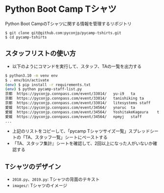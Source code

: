 # Python Boot Camp Tシャツ

Python Boot CampのTシャツに関する情報を管理するリポジトリ

```
$ git clone git@github.com:pyconjp/pycamp-tshirts.git
$ cd pycamp-tshirts
```

## スタッフリストの使い方

* 以下のようにコマンドを実行して、スタッフ、TAの一覧を出力する

```bash
$ python3.10 -m venv env
$ . env/bin/activate
(env) $ pip install -r requirements.txt
(env) $ python pycamp-staff-list.py
京都	https://pyconjp.connpass.com/event/33014/	yu-i9	ta
京都	https://pyconjp.connpass.com/event/33014/	tanishiking	ta
京都	https://pyconjp.connpass.com/event/33014/	litesystems	staff
愛媛	https://pyconjp.connpass.com/event/34564/	ynaruc	ta
愛媛	https://pyconjp.connpass.com/event/34564/	YoshitakeKageura	ta
愛媛	https://pyconjp.connpass.com/event/34564/	npmyj	staff
...
```

* 上記のリストをコピーして、「pycamp Tシャツサイズ一覧」スプレッドシートの「TA、スタッフ一覧」シートにペーストする
* 「TA、スタッフ集計』シートを確認して、2回以上になった人がいないか確認する

## Tシャツのデザイン

* `2018.py`、`2019.py`: Tシャツの背面のテキスト
* `images/`: Tシャツのイメージ
